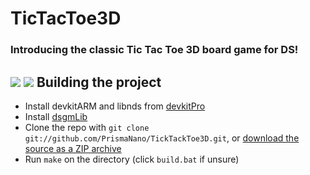# TicTacToe3D

### Introducing the classic Tic Tac Toe 3D board game for DS!
![](https://cloud.githubusercontent.com/assets/12837982/9126246/1f212288-3c79-11e5-8f05-bf6bff04e33b.png)
![](https://cloud.githubusercontent.com/assets/12837982/9126261/4c1e59ae-3c79-11e5-8291-be4aec5d51b8.png)
Building the project
--------------------
*  Install devkitARM and libnds from [devkitPro](http://devkitpro.org/)
*  Install [dsgmLib](https://github.com/CTurt/dsgmLib)
*  Clone the repo with `git clone git://github.com/PrismaNano/TickTackToe3D.git`, or [download the source as a ZIP archive](https://github.com/PrismaNano/TicTacToe3D/archive/master.zip)
*  Run `make` on the directory (click `build.bat` if unsure)
